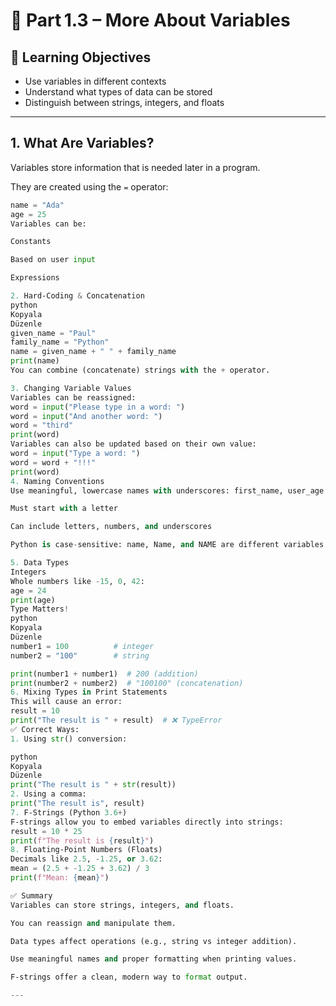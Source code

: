 # 🧠 Part 1.3 – More About Variables

## 🎯 Learning Objectives
- Use variables in different contexts  
- Understand what types of data can be stored  
- Distinguish between strings, integers, and floats  

---

## 1. What Are Variables?
Variables store information that is needed later in a program.

They are created using the `=` operator:

```python
name = "Ada"
age = 25
Variables can be:

Constants

Based on user input

Expressions

2. Hard‑Coding & Concatenation
python
Kopyala
Düzenle
given_name = "Paul"
family_name = "Python"
name = given_name + " " + family_name
print(name)
You can combine (concatenate) strings with the + operator.

3. Changing Variable Values
Variables can be reassigned:
word = input("Please type in a word: ")
word = input("And another word: ")
word = "third"
print(word)
Variables can also be updated based on their own value:
word = input("Type a word: ")
word = word + "!!!"
print(word)
4. Naming Conventions
Use meaningful, lowercase names with underscores: first_name, user_age

Must start with a letter

Can include letters, numbers, and underscores

Python is case-sensitive: name, Name, and NAME are different variables

5. Data Types
Integers
Whole numbers like -15, 0, 42:
age = 24
print(age)
Type Matters!
python
Kopyala
Düzenle
number1 = 100          # integer
number2 = "100"        # string

print(number1 + number1)  # 200 (addition)
print(number2 + number2)  # "100100" (concatenation)
6. Mixing Types in Print Statements
This will cause an error:
result = 10
print("The result is " + result)  # ❌ TypeError
✅ Correct Ways:
1. Using str() conversion:

python
Kopyala
Düzenle
print("The result is " + str(result))
2. Using a comma:  
print("The result is", result)
7. F‑Strings (Python 3.6+)
F‑strings allow you to embed variables directly into strings:
result = 10 * 25
print(f"The result is {result}")
8. Floating‑Point Numbers (Floats)
Decimals like 2.5, -1.25, or 3.62:
mean = (2.5 + -1.25 + 3.62) / 3
print(f"Mean: {mean}")

✅ Summary
Variables can store strings, integers, and floats.

You can reassign and manipulate them.

Data types affect operations (e.g., string vs integer addition).

Use meaningful names and proper formatting when printing values.

F‑strings offer a clean, modern way to format output.

---
